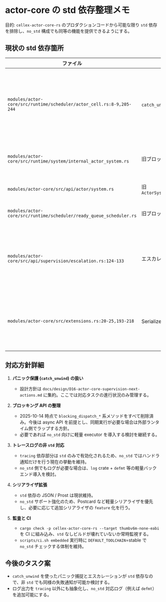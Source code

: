 # actor-core の std 依存整理メモ

目的: `cellex-actor-core-rs` のプロダクションコードから可能な限り `std` 依存を排除し、`no_std` 構成でも同等の機能を提供できるようにする。

## 現状の std 依存箇所

| ファイル | 対象行 | 役割 | 対応方針 |
| --- | --- | --- | --- |
| `modules/actor-core/src/runtime/scheduler/actor_cell.rs:8-9,205-244` | `catch_unwind` でハンドラを保護 | `std::panic::{catch_unwind, AssertUnwindSafe}` を使用 | - 2025-10-14 `unwind-supervision` feature を導入し、opt-in 時のみ `catch_unwind` を有効化。<br>- デフォルトでは `panic = "abort"` 前提の `Result` パスを使用。 |
| `modules/actor-core/src/runtime/system/internal_actor_system.rs` | 旧ブロッキングディスパッチ API | `futures::executor::block_on` 依存（削除済み） | 2025-10-14 に `blocking_dispatch_*` を削除し、async API のみ提供。追加対応不要。 |
| `modules/actor-core/src/api/actor/system.rs` | 旧 `ActorSystem::blocking_dispatch_*` | 内部ブロッキング API のラッパ（削除済み） | 2025-10-14 に削除済み。ドキュメント更新のみ追随。 |
| `modules/actor-core/src/runtime/scheduler/ready_queue_scheduler.rs` | 旧ブロッキングディスパッチ実装 | `futures::executor::block_on` / `tracing::warn!` 依存（削除済み） | 2025-10-14 に削除済み。非同期経路のみ維持。 |
| `modules/actor-core/src/api/supervision/escalation.rs:124-133` | エスカレーション時のログ出力 | `tracing::error!` を `std` 条件付きで使用 | - `tracing` に `std` が必要なため、`cfg(feature = "std")` ブロックを維持。<br>- `no_std` ではハンドラー / リスナー通知のみ行い、ログは省略。 |
| `modules/actor-core/src/extensions.rs:20-25,193-218` | Serializer 拡張 | JSON / Prost serializer の登録 | - これらクレートが `std` 前提のため、`std` 機能時のみ登録。<br>- `no_std` 用に Postcard (`cfg(feature = "postcard")`) を整備済み。 |

## 対応方針詳細

1. **パニック保護 (`catch_unwind`) の扱い**  
   - 設計方針は `docs/design/D16-actor-core-supervision-next-actions.md` に集約。ここでは対応タスクの進行状況のみ管理する。

2. **ブロッキング API の整理**  
   - 2025-10-14 時点で `blocking_dispatch_*` 系メソッドをすべて削除済み。今後は async API を前提とし、同期実行が必要な場合は外部ランタイム側でラップする方針。
   - 必要であれば `no_std` 向けに軽量 executor を導入する検討を継続する。

3. **トレースログの非 `std` 対応**  
   - `tracing` 依存部分は `std` のみで有効化されるため、`no_std` ではハンドラ通知だけを行う現在の挙動を維持。
   - `no_std` 側でもログが必要な場合は、`log` crate + `defmt` 等の軽量バックエンド導入を検討。

4. **シリアライザ拡張**  
   - `std` 依存の JSON / Prost は現状維持。
   - `no_std` サポート強化のため、Postcard など軽量シリアライザを優先し、必要に応じて追加シリアライザの `feature` 化を行う。

4. **監査と CI**  
   - `cargo check -p cellex-actor-core-rs --target thumbv6m-none-eabi` を CI に組み込み、`std` なしビルドが壊れていないか常時監視する。
   - `scripts/ci.sh embedded` 実行時に `DEFAULT_TOOLCHAIN`=stable で `no_std` チェックする体制を維持。

## 今後のタスク案

- `catch_unwind` を使ったパニック捕捉とエスカレーションが `std` 依存なので、非 `std` でも同様の失敗通知が可能か検討する。
- ログ出力を `tracing` 以外にも抽象化し、`no_std` 対応ログ（例えば `defmt`）を追加可能にする。
